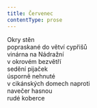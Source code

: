 ```yaml
---
title: Červenec
contentType: prose
---
```


Okry stěn  
popraskané do větví cypřišů  
vinárna na Nádražní  
v okrovém bezvětří  
sedění pijaček  
úsporně nehnuté  
v cikánských domech naproti  
navečer hasnou  
rudé koberce
